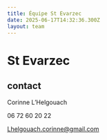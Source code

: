 ```yaml
---
title: Équipe St Evarzec 
date: 2025-06-17T14:32:36.300Z
layout: team
---
```


# St Evarzec 



## contact 

Corinne L’Helgouach

06 72 60 20 22

Lhelgouach.corinne@gmail.com

